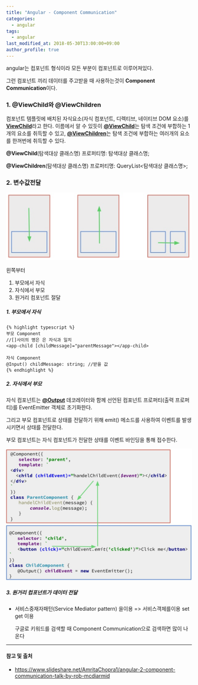 ```yaml
---
title: "Angular - Component Communication"
categories: 
  - angular
tags:
  - angular
last_modified_at: 2018-05-30T13:00:00+09:00
author_profile: true
---
```

angular는 컴포넌트 형식이라 모든 부분이 컴포넌트로 이루어져있다.

그런 컴포넌트 끼리 데이터를 주고받을 때 사용하는것이 **Component Communication**이다.

### 1. @ViewChild와 @ViewChildren

컴포넌트 템플릿에 배치된 자식요소(자식 컴포넌트, 디렉티브, 네이티브 DOM 요소)를 [**ViewChild**](https://angular.io/api/core/ViewChild)라고 한다. 이름에서 알 수 있듯이 [**@ViewChild**](https://angular.io/api/core/ViewChild)는 탐색 조건에 부합하는 1개의 요소를 취득할 수 있고, [**@ViewChildren**](https://angular.io/api/core/ViewChildren)는 탐색 조건에 부합하는 여러개의 요소를 한꺼번에 취득할 수 있다.

**@ViewChild**(탐색대상 클래스명) 프로퍼티명: 탐색대상 클래스명;

**@ViewChildren**(탐색대상 클래스명) 프로퍼티명: QueryList<탐색대상 클래스명>;

### 2. 변수값전달

![1](/assets/img/posts/angular/componentCommu/1.png)

왼쪽부터
1. 부모에서 자식
2. 자식에서 부모
3. 원거리 컴포넌트 절달

##### 1. 부모에서 자식

    {% highlight typescript %}    
    부모 Component
    //[]사이의 명은 은 자식과 일치
    <app-child [childMessage]="parentMessage"></app-child> 

    자식 Component
    @Input() childMessage: string; //받을 값
    {% endhighlight %}

##### 2. 자식에서 부모

자식 컴포넌트는 [**@Output**](https://angular.io/api/core/Output) 데코레이터와 함께 선언된 컴포넌트 프로퍼티(출력 프로퍼티)를 EventEmitter 객체로 초기화한다. 

그리고 부모 컴포넌트로 상태를 전달하기 위해 emit() 메소드를 사용하여 이벤트를 발생시키면서 상태를 전달한다. 

부모 컴포넌트는 자식 컴포넌트가 전달한 상태를 이벤트 바인딩을 통해 접수한다.

![2](/assets/img/posts/angular/componentCommu/2.png)


##### 3. 원거리 컴포넌트가 데이터 전달

 - 서비스중재자패턴(Service Mediator pattern) 을이용
    => 서비스객체를이용 set get 이용

    구글로 키워드를 검색할 때 Component Communication으로 검색하면 많이 나온다

---
#### 참고 및 출처
- https://www.slideshare.net/AmritaChopra1/angular-2-component-communication-talk-by-rob-mcdiarmid
